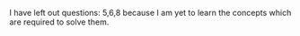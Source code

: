 I have left out questions: 5,6,8 because I am yet to learn the concepts which are required to solve them.

